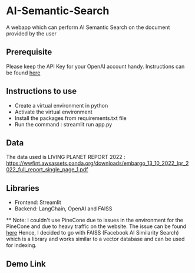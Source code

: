 # AI-Semantic-Search
A webapp which can perform AI Semantic Search on the document provided by the user

## Prerequisite
Please keep the API Key for your OpenAI account handy. Instructions can be found [here](https://platform.openai.com/account/api-keys)

## Instructions to use
* Create a virtual environment in python
* Activate the virtual environment
* Install the packages from requirements.txt file
* Run the command : streamlit run app.py

## Data 
The data used is LIVING PLANET REPORT 2022 : https://wwfint.awsassets.panda.org/downloads/embargo_13_10_2022_lpr_2022_full_report_single_page_1.pdf

## Libraries
* Frontend: Streamlit
* Backend: LangChain, OpenAI and FAISS

** Note: I couldn't use PineCone due to issues in the environment for the PineCone and due to heavy traffic on the website. 
 The issue can be found [here](https://community.pinecone.io/t/receiving-403-for-all-requests-to-pinecone-http-header-error-server-envoy/1426/5)
 Hence, I decided to go with FAISS (Facebook AI Similarity Search) which is a library and works similar to a vector database and can be used for indexing.
 
 ## Demo Link
 
